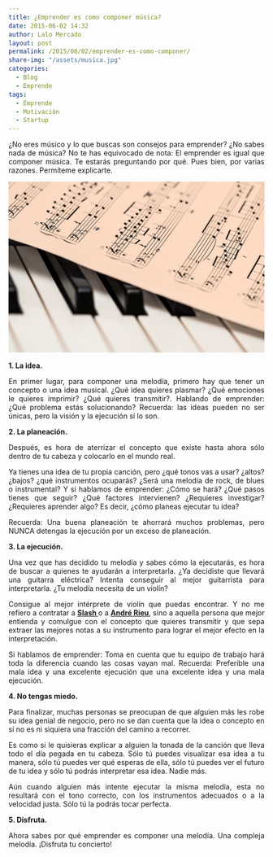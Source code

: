 ```yaml
---
title: ¿Emprender es como componer música?
date: 2015-06-02 14:32
author: Lalo Mercado
layout: post
permalink: /2015/06/02/emprender-es-como-componer/
share-img: "/assets/musica.jpg"
categories:
  - Blog
  - Emprende
tags:
  - Emprende
  - Motivación
  - Startup
---
```

<p style="text-align: justify;">
  ¿No eres músico y lo que buscas son consejos para emprender? ¿No sabes nada de música? No te has equivocado de nota: El emprender es igual que componer música. Te estarás preguntando por qué. Pues bien, por varias razones. Permíteme explicarte.
</p>

<p align="center">
  <img width="600" src="/assets/musica.jpg"> 
</p>

<p style="text-align: justify;">
  <strong>1. La idea.</strong>
</p>

<p style="text-align: justify;">
  En primer lugar, para componer una melodía, primero hay que tener un concepto o una idea musical. ¿Qué idea quieres plasmar? ¿Qué emociones le quieres imprimir? ¿Qué quieres transmitir?. Hablando de emprender: ¿Qué problema estás solucionando? Recuerda: las ideas pueden no ser únicas, pero la visión y la ejecución sí lo son.
</p>

<p style="text-align: justify;">
  <span id="more-111672"></span><strong>2. La planeación.</strong>
</p>

<p style="text-align: justify;">
  Después, es hora de aterrizar el concepto que existe hasta ahora sólo dentro de tu cabeza y colocarlo en el mundo real.
</p>

<p style="text-align: justify;">
  Ya tienes una idea de tu propia canción, pero ¿qué tonos vas a usar? ¿altos? ¿bajos? ¿qué instrumentos ocuparás? ¿Será una melodía de rock, de blues o instrumental? Y si hablamos de emprender: ¿Cómo se hará? ¿Qué pasos tienes que seguir? ¿Qué factores intervienen? ¿Requieres investigar? ¿Requieres aprender algo? Es decir, ¿cómo planeas ejecutar tu idea?
</p>

<p style="text-align: justify;">
  Recuerda: Una buena planeación te ahorrará muchos problemas, pero NUNCA detengas la ejecución por un exceso de planeación.
</p>

<p style="text-align: justify;">
  <strong>3. La ejecución.</strong>
</p>

<p style="text-align: justify;">
  Una vez que has decidido tu melodía y sabes cómo la ejecutarás, es hora de buscar a quienes te ayudarán a interpretarla. ¿Ya decidiste que llevará una guitarra eléctrica? Intenta conseguir al mejor guitarrista para interpretarla. ¿Tu melodía necesita de un violín?
</p>

<p style="text-align: justify;">
  Consigue al mejor intérprete de violín que puedas encontrar. Y no me refiero a contratar a <strong><a href="http://en.wikipedia.org/wiki/Slash_%28musician%29" target="_blank">Slash </a></strong>o a <strong><a href="http://en.wikipedia.org/wiki/Andr%C3%A9_Rieu" target="_blank">André Rieu</a></strong>, sino a aquella persona que mejor entienda y comulgue con el concepto que quieres transmitir y que sepa extraer las mejores notas a su instrumento para lograr el mejor efecto en la interpretación.
</p>

<p style="text-align: justify;">
  Si hablamos de emprender: Toma en cuenta que tu equipo de trabajo hará toda la diferencia cuando las cosas vayan mal. Recuerda: Preferible una mala idea y una excelente ejecución que una excelente idea y una mala ejecución.
</p>

<p style="text-align: justify;">
  <strong>4. No tengas miedo.</strong>
</p>

<p style="text-align: justify;">
  Para finalizar, muchas personas se preocupan de que alguien más les robe su idea genial de negocio, pero no se dan cuenta que la idea o concepto en sí no es ni siquiera una fracción del camino a recorrer.
</p>

<p style="text-align: justify;">
  Es como si le quisieras explicar a alguien la tonada de la canción que lleva todo el día pegada en tu cabeza. Sólo tú puedes visualizar esa idea a tu manera, sólo tú puedes ver qué esperas de ella, sólo tú puedes ver el futuro de tu idea y sólo tú podrás interpretar esa idea. Nadie más.
</p>

<p style="text-align: justify;">
  Aún cuando alguien más intente ejecutar la misma melodía, esta no resultará con el tono correcto, con los instrumentos adecuados o a la velocidad justa. Sólo tú la podrás tocar perfecta.
</p>

<p style="text-align: justify;">
  <strong>5. Disfruta.</strong>
</p>

<p style="text-align: justify;">
  Ahora sabes por qué emprender es componer una melodía. Una compleja melodía. ¡Disfruta tu concierto!
</p>
